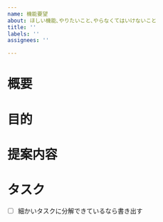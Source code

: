 ```yaml
---
name: 機能要望
about: ほしい機能､やりたいこと､やらなくてはいけないこと
title: ''
labels: ''
assignees: ''

---
```


# 概要
# 目的
# 提案内容
# タスク
- [ ] 細かいタスクに分解できているなら書き出す
